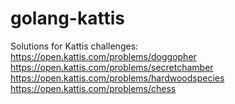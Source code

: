 # golang-kattis
Solutions for Kattis challenges:
https://open.kattis.com/problems/doggopher
https://open.kattis.com/problems/secretchamber
https://open.kattis.com/problems/hardwoodspecies
https://open.kattis.com/problems/chess
